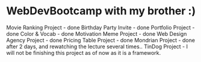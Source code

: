 # WebDevBootcamp with my brother :)

Movie Ranking Project - done
Birthday Party Invite - done
Portfolio Project - done
Color & Vocab - done
Motivation Meme Project - done
Web Design Agency Project - done
Pricing Table Project - done
Mondrian Project - done after 2 days, and rewatching the lecture several times..
TinDog Project - I will not be finishing this project as of now as it is a framework.
